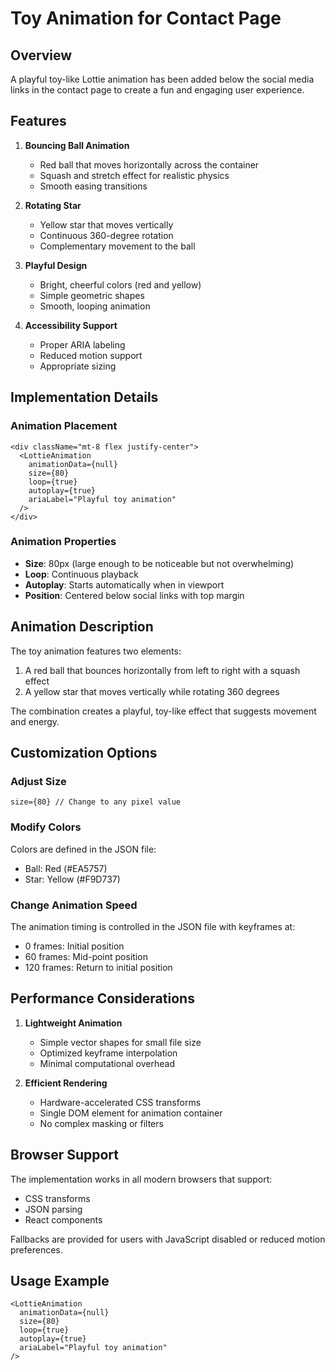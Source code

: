 # Toy Animation for Contact Page

## Overview

A playful toy-like Lottie animation has been added below the social media links in the contact page to create a fun and engaging user experience.

## Features

1. **Bouncing Ball Animation**
   - Red ball that moves horizontally across the container
   - Squash and stretch effect for realistic physics
   - Smooth easing transitions

2. **Rotating Star**
   - Yellow star that moves vertically
   - Continuous 360-degree rotation
   - Complementary movement to the ball

3. **Playful Design**
   - Bright, cheerful colors (red and yellow)
   - Simple geometric shapes
   - Smooth, looping animation

4. **Accessibility Support**
   - Proper ARIA labeling
   - Reduced motion support
   - Appropriate sizing

## Implementation Details

### Animation Placement
```tsx
<div className="mt-8 flex justify-center">
  <LottieAnimation 
    animationData={null}
    size={80}
    loop={true}
    autoplay={true}
    ariaLabel="Playful toy animation"
  />
</div>
```

### Animation Properties
- **Size**: 80px (large enough to be noticeable but not overwhelming)
- **Loop**: Continuous playback
- **Autoplay**: Starts automatically when in viewport
- **Position**: Centered below social links with top margin

## Animation Description

The toy animation features two elements:
1. A red ball that bounces horizontally from left to right with a squash effect
2. A yellow star that moves vertically while rotating 360 degrees

The combination creates a playful, toy-like effect that suggests movement and energy.

## Customization Options

### Adjust Size
```tsx
size={80} // Change to any pixel value
```

### Modify Colors
Colors are defined in the JSON file:
- Ball: Red (#EA5757)
- Star: Yellow (#F9D737)

### Change Animation Speed
The animation timing is controlled in the JSON file with keyframes at:
- 0 frames: Initial position
- 60 frames: Mid-point position
- 120 frames: Return to initial position

## Performance Considerations

1. **Lightweight Animation**
   - Simple vector shapes for small file size
   - Optimized keyframe interpolation
   - Minimal computational overhead

2. **Efficient Rendering**
   - Hardware-accelerated CSS transforms
   - Single DOM element for animation container
   - No complex masking or filters

## Browser Support

The implementation works in all modern browsers that support:
- CSS transforms
- JSON parsing
- React components

Fallbacks are provided for users with JavaScript disabled or reduced motion preferences.

## Usage Example

```tsx
<LottieAnimation 
  animationData={null}
  size={80}
  loop={true}
  autoplay={true}
  ariaLabel="Playful toy animation"
/>
```